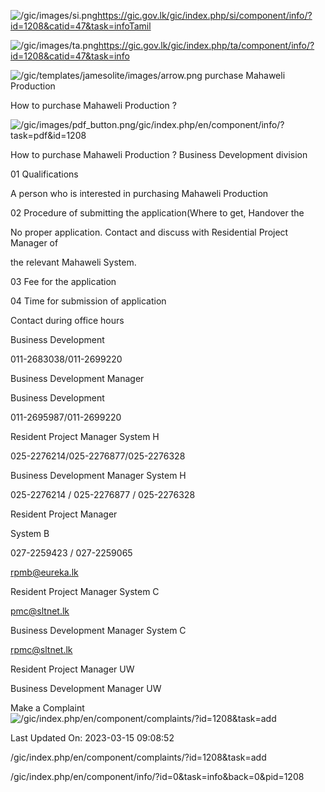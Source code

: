 <!-- Source: https://gic.gov.lk/gic/index.php/en/component/info/?id=1208&catid=47&task=info -->

![/gic/images/si.png](/gic/images/si.png)https://gic.gov.lk/gic/index.php/si/component/info/?id=1208&catid=47&task=infoTamil

![/gic/images/ta.png](/gic/images/ta.png)https://gic.gov.lk/gic/index.php/ta/component/info/?id=1208&catid=47&task=info

![/gic/templates/jamesolite/images/arrow.png](/gic/templates/jamesolite/images/arrow.png) purchase Mahaweli Production

How to purchase Mahaweli Production ?

![/gic/images/pdf_button.png](/gic/images/pdf_button.png)/gic/index.php/en/component/info/?task=pdf&id=1208

How to purchase Mahaweli Production ? Business Development division

01 Qualifications

A person who is interested in purchasing Mahaweli Production

02 Procedure of submitting the application(Where to get, Handover the

No proper application. Contact and discuss with Residential Project Manager of

the relevant Mahaweli System.

03 Fee for the application

04 Time for submission of application

Contact during office hours

Business Development

011-2683038/011-2699220

Business Development Manager

Business Development

011-2695987/011-2699220

Resident Project Manager System H

025-2276214/025-2276877/025-2276328

Business Development Manager System H

025-2276214 / 025-2276877 / 025-2276328

Resident Project Manager

System B

027-2259423 / 027-2259065

rpmb@eureka.lk

Resident Project Manager System C

pmc@sltnet.lk

Business Development Manager System C

rpmc@sltnet.lk

Resident Project Manager UW

Business Development Manager UW

Make a Complaint ![/gic/index.php/en/component/complaints/?id=1208&task=add](/gic/index.php/en/component/complaints/?id=1208&task=add)

Last Updated On: 2023-03-15 09:08:52

/gic/index.php/en/component/complaints/?id=1208&task=add

/gic/index.php/en/component/info/?id=0&task=info&back=0&pid=1208